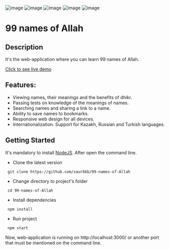 ![image](https://img.shields.io/badge/React-20232A?style=for-the-badge&logo=react&logoColor=61DAFB)
![image](https://img.shields.io/badge/React_Router-CA4245?style=for-the-badge&logo=react-router&logoColor=white)
![image](https://img.shields.io/badge/JavaScript-323330?style=for-the-badge&logo=javascript&logoColor=F7DF1E)
![image](https://img.shields.io/badge/Material%20UI-007FFF?style=for-the-badge&logo=mui&logoColor=white)
![image](https://img.shields.io/badge/Sass-CC6699?style=for-the-badge&logo=sass&logoColor=white)
# 99 names of Allah

## Description

It's the web-application where you can learn 99 names of Allah.

[Click to see live demo](http://93.170.72.112:3000/)

## Features:

- Viewing names, their meanings and the benefits of dhikr.
- Passing tests on knowledge of the meanings of names.
- Searching names and sharing a link to a name.
- Ability to save names to bookmarks.
- Responsive web design for all devices.
- Internationalization. Support for Kazakh, Russian and Turkish languages.

## Getting Started

It's mandatory to install [NodeJS](https://nodejs.org/en/download/). After open the command line.

- Clone the latest version
```
 git clone https://github.com/zaurbbb/99-names-of-Allah
```
- Change directory to project's folder
```
 cd 99-names-of-Allah
```
- Install dependencies
```
 npm install
```
- Run project
```
 npm start
```
Now, web-application is running on http://localhost:3000/ or another port that must be mentioned on the command line.
